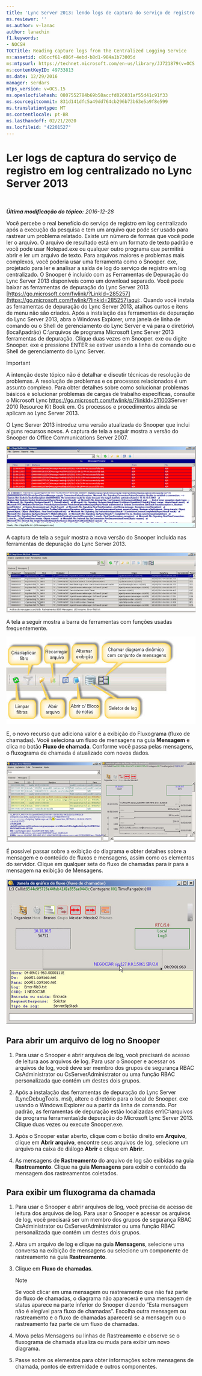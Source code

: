 ```yaml
---
title: 'Lync Server 2013: lendo logs de captura do serviço de registro em log centralizado'
ms.reviewer: ''
ms.author: v-lanac
author: lanachin
f1.keywords:
- NOCSH
TOCTitle: Reading capture logs from the Centralized Logging Service
ms:assetid: c86ccf61-d86f-4ebd-b8d1-984a1b73005d
ms:mtpsurl: https://technet.microsoft.com/en-us/library/JJ721879(v=OCS.15)
ms:contentKeyID: 49733813
ms.date: 12/29/2016
manager: serdars
mtps_version: v=OCS.15
ms.openlocfilehash: 0807552784b69b58accfd026031af55d41c91f33
ms.sourcegitcommit: 831d141dfc5a49dd764cb296b73b63e5a9f8e599
ms.translationtype: MT
ms.contentlocale: pt-BR
ms.lasthandoff: 02/21/2020
ms.locfileid: "42201527"
---
```

<div data-xmlns="http://www.w3.org/1999/xhtml">

<div class="topic" data-xmlns="http://www.w3.org/1999/xhtml" data-msxsl="urn:schemas-microsoft-com:xslt" data-cs="https://msdn.microsoft.com/">

<div data-asp="https://msdn2.microsoft.com/asp">

# <a name="reading-capture-logs-from-the-centralized-logging-service-in-lync-server-2013"></a>Ler logs de captura do serviço de registro em log centralizado no Lync Server 2013

</div>

<div id="mainSection">

<div id="mainBody">

<span> </span>

_**Última modificação do tópico:** 2016-12-28_

Você percebe o real benefício do serviço de registro em log centralizado após a execução da pesquisa e tem um arquivo que pode ser usado para rastrear um problema relatado. Existe um número de formas que você pode ler o arquivo. O arquivo de resultado está em um formato de texto padrão e você pode usar Notepad.exe ou qualquer outro programa que permitirá abrir e ler um arquivo de texto. Para arquivos maiores e problemas mais complexos, você poderia usar uma ferramenta como o Snooper. exe, projetado para ler e analisar a saída de log do serviço de registro em log centralizado. O Snooper é incluído com as Ferramentas de Depuração do Lync Server 2013 disponíveis como um download separado. Você pode baixar as ferramentas de depuração do Lync Server 2013 [https://go.microsoft.com/fwlink/?LinkId=285257](https://go.microsoft.com/fwlink/?linkid=285257)aqui:. Quando você instala as ferramentas de depuração do Lync Server 2013, atalhos curtos e itens de menu não são criados. Após a instalação das ferramentas de depuração do Lync Server 2013, abra o Windows Explorer, uma janela de linha de comando ou o Shell de gerenciamento do Lync Server e vá para o diretório\\(local\\padrão) C:\\arquivos de programa Microsoft Lync Server 2013 ferramentas de depuração. Clique duas vezes em Snooper. exe ou digite Snooper. exe e pressione ENTER se estiver usando a linha de comando ou o Shell de gerenciamento do Lync Server.

<div>


> [!IMPORTANT]  
> A intenção deste tópico não é detalhar e discutir técnicas de resolução de problemas. A resolução de problemas e os processos relacionados é um assunto complexo. Para obter detalhes sobre como solucionar problemas básicos e solucionar problemas de cargas de trabalho específicas, consulte o Microsoft Lync <A href="https://go.microsoft.com/fwlink/p/?linkid=211003">https://go.microsoft.com/fwlink/p/?linkId=211003</A>Server 2010 Resource Kit Book em. Os processos e procedimentos ainda se aplicam ao Lync Server 2013.



</div>

O Lync Server 2013 introduz uma versão atualizada do Snooper que inclui alguns recursos novos. A captura de tela a seguir mostra a versão do Snooper do Office Communications Server 2007.

![Versão do Office Communications 2007 do Snooper.](images/JJ721879.129503a8-8edd-4bb0-a68f-c43f9a548b93(OCS.15).jpg "Versão do Office Communications 2007 do Snooper.")

A captura de tela a seguir mostra a nova versão do Snooper incluída nas ferramentas de depuração do Lync Server 2013.

![Lync Server 2013 versão do Snooper.](images/JJ721879.131495dd-8220-4ae4-af37-0ac5c318fd45(OCS.15).jpg "Lync Server 2013 versão do Snooper.")

A tela a seguir mostra a barra de ferramentas com funções usadas frequentemente.

![Barra de ferramentas do Snooper 2013.](images/JJ721879.989249c5-a33e-4251-b8b4-411019cc12b2(OCS.15).jpg "Barra de ferramentas do Snooper 2013.")

E, o novo recurso que adiciona valor é a exibição do Fluxograma (fluxo de chamadas). Você seleciona um fluxo de mensagens na guia **Mensagem** e clica no botão **Fluxo de chamada**. Conforme você passa pelas mensagens, o fluxograma de chamada é atualizado com novos dados.

![Diagrama de fluxo de chamadas 2013 do Snooper.](images/JJ721879.bb8be45d-a842-48fe-86f8-380207d70bab(OCS.15).jpg "Diagrama de fluxo de chamadas 2013 do Snooper.")

É possível passar sobre a exibição do diagrama e obter detalhes sobre a mensagem e o conteúdo de fluxos e mensagens, assim como os elementos do servidor. Clique em qualquer seta do fluxo de chamadas para ir para a mensagem na exibição de Mensagens.

![Detalhes da mensagem do diagrama de fluxo de chamadas.](images/JJ721879.1147d720-38a9-4bda-8361-78f27ecde3d1(OCS.15).jpg "Detalhes da mensagem do diagrama de fluxo de chamadas.")

<div>

## <a name="to-open-a-log-file-in-snooper"></a>Para abrir um arquivo de log no Snooper

1.  Para usar o Snooper e abrir arquivos de log, você precisará de acesso de leitura aos arquivos de log. Para usar o Snooper e acessar os arquivos de log, você deve ser membro dos grupos de segurança RBAC CsAdministrator ou CsServerAdministrator ou uma função RBAC personalizada que contém um destes dois grupos.

2.  Após a instalação das ferramentas de depuração do Lync Server (LyncDebugTools. msi), altere o diretório para o local de Snooper. exe usando o Windows Explorer ou a partir da linha de comando. Por padrão, as ferramentas de depuração estão localizadas em\\C:\\arquivos de programa ferramentas\\de depuração do Microsoft Lync Server 2013. Clique duas vezes ou execute Snooper.exe.

3.  Após o Snooper estar aberto, clique com o botão direito em **Arquivo**, clique em **Abrir arquivo**, encontre seus arquivos de log, selecione um arquivo na caixa de diálogo **Abrir** e clique em **Abrir**.

4.  As mensagens de **Rastreamento** do arquivo de log são exibidas na guia **Rastreamento**. Clique na guia **Mensagens** para exibir o conteúdo da mensagem dos rastreamentos coletados.

</div>

<div>

## <a name="to-display-a-call-flow-diagram"></a>Para exibir um fluxograma da chamada

1.  Para usar o Snooper e abrir arquivos de log, você precisa de acesso de leitura dos arquivos de log. Para usar o Snooper e acessar os arquivos de log, você precisará ser um membro dos grupos de segurança RBAC CsAdministrator ou CsServerAdministrator ou uma função RBAC personalizada que contém um destes dois grupos.

2.  Abra um arquivo de log e clique na guia **Mensagens**, selecione uma conversa na exibição de mensagens ou selecione um componente de rastreamento na guia **Rastreamento**.

3.  Clique em **Fluxo de chamadas**.
    
    <div>
    

    > [!NOTE]  
    > Se você clicar em uma mensagem ou rastreamento que não faz parte do fluxo de chamadas, o diagrama não aparecerá e uma mensagem de status aparece na parte inferior do Snooper dizendo “Esta mensagem não é elegível para fluxo de chamadas”. Escolha outra mensagem ou rastreamento e o fluxo de chamadas aparecerá se a mensagem ou o rastreamento faz parte de um fluxo de chamadas.

    
    </div>

4.  Mova pelas Mensagens ou linhas de Rastreamento e observe se o fluxograma de chamada atualiza ou muda para exibir um novo diagrama.

5.  Passe sobre os elementos para obter informações sobre mensagens de chamada, pontos de extremidade e outros componentes.

</div>

</div>

<span> </span>

</div>

</div>

</div>

